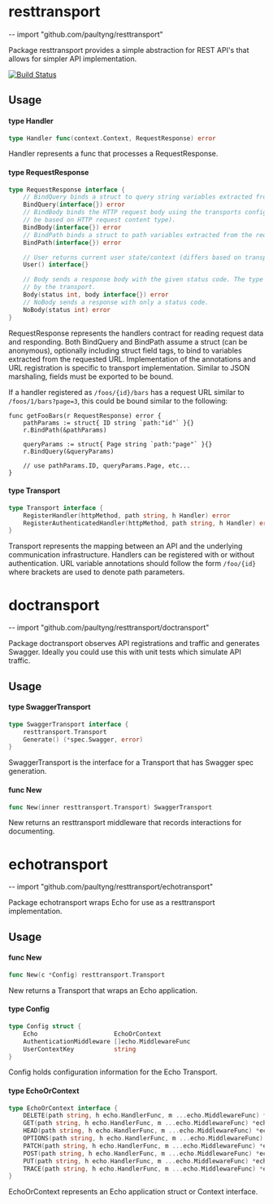 # resttransport
--
    import "github.com/paultyng/resttransport"

Package resttransport provides a simple abstraction for REST API's that allows
for simpler API implementation.

[![Build
Status](https://travis-ci.org/paultyng/resttransport.svg?branch=master)](https://travis-ci.org/paultyng/resttransport)

## Usage

#### type Handler

```go
type Handler func(context.Context, RequestResponse) error
```

Handler represents a func that processes a RequestResponse.

#### type RequestResponse

```go
type RequestResponse interface {
	// BindQuery binds a struct to query string variables extracted from the requested URL.
	BindQuery(interface{}) error
	// BindBody binds the HTTP request body using the transports configured marshaling (which should
	// be based on HTTP request content type).
	BindBody(interface{}) error
	// BindPath binds a struct to path variables extracted from the requested URL.
	BindPath(interface{}) error

	// User returns current user state/context (differs based on transport implementations).
	User() interface{}

	// Body sends a response body with the given status code. The type of marshaling will be decided
	// by the transport.
	Body(status int, body interface{}) error
	// NoBody sends a response with only a status code.
	NoBody(status int) error
}
```

RequestResponse represents the handlers contract for reading request data and
responding. Both BindQuery and BindPath assume a struct (can be anonymous),
optionally including struct field tags, to bind to variables extracted from the
requested URL. Implementation of the annotations and URL registration is
specific to transport implementation. Similar to JSON marshaling, fields must be
exported to be bound.

If a handler registered as `/foos/{id}/bars` has a request URL similar to
`/foos/1/bars?page=3`, this could be bound similar to the following:

    func getFooBars(r RequestResponse) error {
    	pathParams := struct{ ID string `path:"id"` }{}
    	r.BindPath(&pathParams)

    	queryParams := struct{ Page string `path:"page"` }{}
    	r.BindQuery(&queryParams)

    	// use pathParams.ID, queryParams.Page, etc...
    }

#### type Transport

```go
type Transport interface {
	RegisterHandler(httpMethod, path string, h Handler) error
	RegisterAuthenticatedHandler(httpMethod, path string, h Handler) error
}
```

Transport represents the mapping between an API and the underlying communication
infrastructure. Handlers can be registered with or without authentication. URL
variable annotations should follow the form `/foo/{id}` where brackets are used
to denote path parameters.

# doctransport
--
    import "github.com/paultyng/resttransport/doctransport"

Package doctransport observes API registrations and traffic and generates
Swagger. Ideally you could use this with unit tests which simulate API traffic.

## Usage

#### type SwaggerTransport

```go
type SwaggerTransport interface {
	resttransport.Transport
	Generate() (*spec.Swagger, error)
}
```

SwaggerTransport is the interface for a Transport that has Swagger spec
generation.

#### func  New

```go
func New(inner resttransport.Transport) SwaggerTransport
```
New returns an resttransport middleware that records interactions for
documenting.

# echotransport
--
    import "github.com/paultyng/resttransport/echotransport"

Package echotransport wraps Echo for use as a resttransport implementation.

## Usage

#### func  New

```go
func New(c *Config) resttransport.Transport
```
New returns a Transport that wraps an Echo application.

#### type Config

```go
type Config struct {
	Echo                     EchoOrContext
	AuthenticationMiddleware []echo.MiddlewareFunc
	UserContextKey           string
}
```

Config holds configuration information for the Echo Transport.

#### type EchoOrContext

```go
type EchoOrContext interface {
	DELETE(path string, h echo.HandlerFunc, m ...echo.MiddlewareFunc) *echo.Route
	GET(path string, h echo.HandlerFunc, m ...echo.MiddlewareFunc) *echo.Route
	HEAD(path string, h echo.HandlerFunc, m ...echo.MiddlewareFunc) *echo.Route
	OPTIONS(path string, h echo.HandlerFunc, m ...echo.MiddlewareFunc) *echo.Route
	PATCH(path string, h echo.HandlerFunc, m ...echo.MiddlewareFunc) *echo.Route
	POST(path string, h echo.HandlerFunc, m ...echo.MiddlewareFunc) *echo.Route
	PUT(path string, h echo.HandlerFunc, m ...echo.MiddlewareFunc) *echo.Route
	TRACE(path string, h echo.HandlerFunc, m ...echo.MiddlewareFunc) *echo.Route
}
```

EchoOrContext represents an Echo application struct or Context interface.
